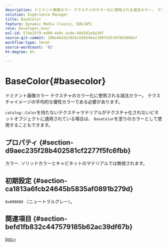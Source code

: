 ```yaml
---
description: ドミナント画像カラー テクスチャのカラー化に使用される減法カラー。 テクスチャイメージの平均的な優性カラーである必要があります。
solution: Experience Manager
title: BaseColor
feature: Dynamic Media Classic、SDK/API
role: Developer,User
exl-id: 57de25f9-ed99-4d4c-ac0e-08d382e8a36f
source-git-commit: 206e4643e3926cb85b4be2189743578f88180be7
workflow-type: tm+mt
source-wordcount: '82'
ht-degree: 6%

---
```


# BaseColor{#basecolor}

ドミナント画像カラー テクスチャのカラー化に使用される減法カラー。 テクスチャイメージの平均的な優性カラーである必要があります。

`catalog::Color`を持たないテクスチャマテリアルがテクスチャ化されないビネットオブジェクトに適用されている場合は、 `BaseColor`を塗りのカラーとして使用することもできます。

## プロパティ {#section-d9aec235f28b402581cf2277f5fc6fbb}

カラー. ソリッドカラーとキャビネットのマテリアルでは無視されます。

## 初期設定 {#section-ca1813a6fcb24645b5835af0891b279d}

`0x808080` （ニュートラルグレー）。

## 関連項目 {#section-befd1fb832c447579185b62ac39df67b}

[bgc=](../../../../../ir-api/http-protocol/image-rendering-api-ref/c-ir-http-protocol-ref/c-ir-http-protocol-command-reference/r-ir-bgc.md#reference-3f5c78cea01c4a85aa582076d23aebb0)
